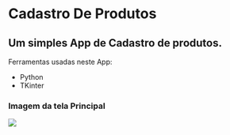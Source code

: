 # Cadastro De Produtos

## Um simples App de Cadastro de produtos.

Ferramentas usadas neste App:
- Python
- TKinter


### Imagem da tela Principal
![]('/img/tela_principal.png')
